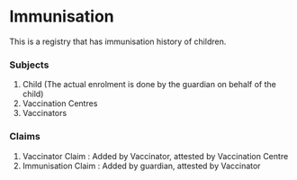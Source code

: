 # Immunisation

This is a registry that has immunisation history of children. 

### Subjects

1. Child \(The actual enrolment is done by the guardian on behalf of the child\)
2. Vaccination Centres
3. Vaccinators

### Claims

1. Vaccinator Claim : Added by Vaccinator, attested by Vaccination Centre
2. Immunisation Claim : Added by guardian, attested by Vaccinator



